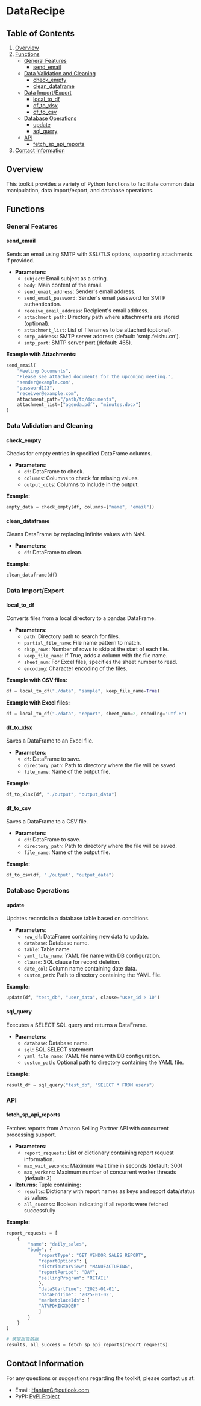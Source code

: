 
# DataRecipe

## Table of Contents
1. [Overview](#overview)
2. [Functions](#functions)
   - [General Features](#general-features)
     - [send_email](#send_email)
   - [Data Validation and Cleaning](#data-validation-and-cleaning)
     - [check_empty](#check_empty)
     - [clean_dataframe](#clean_dataframe)
   - [Data Import/Export](#data-importexport)
     - [local_to_df](#local_to_df)
     - [df_to_xlsx](#df_to_xlsx)
     - [df_to_csv](#df_to_csv)
   - [Database Operations](#database-operations)
     - [update](#update)
     - [sql_query](#sql_query)
   - [API](#api)
     - [fetch_sp_api_reports](#fetch_sp_api_reports)
3. [Contact Information](#contact-information)

## Overview
This toolkit provides a variety of Python functions to facilitate common data manipulation, data import/export, and database operations.

## Functions

### General Features
#### send_email
Sends an email using SMTP with SSL/TLS options, supporting attachments if provided.
- **Parameters**:
  - `subject`: Email subject as a string.
  - `body`: Main content of the email.
  - `send_email_address`: Sender's email address.
  - `send_email_password`: Sender's email password for SMTP authentication.
  - `receive_email_address`: Recipient's email address.
  - `attachment_path`: Directory path where attachments are stored (optional).
  - `attachment_list`: List of filenames to be attached (optional).
  - `smtp_address`: SMTP server address (default: 'smtp.feishu.cn').
  - `smtp_port`: SMTP server port (default: 465).

**Example with Attachments:**
```python
send_email(
    "Meeting Documents", 
    "Please see attached documents for the upcoming meeting.", 
    "sender@example.com", 
    "password123", 
    "receiver@example.com", 
    attachment_path="/path/to/documents", 
    attachment_list=["agenda.pdf", "minutes.docx"]
)
```

### Data Validation and Cleaning
#### check_empty
Checks for empty entries in specified DataFrame columns.
- **Parameters**:
  - `df`: DataFrame to check.
  - `columns`: Columns to check for missing values.
  - `output_cols`: Columns to include in the output.

**Example:**
```python
empty_data = check_empty(df, columns=["name", "email"])
```

#### clean_dataframe
Cleans DataFrame by replacing infinite values with NaN.
- **Parameters**:
  - `df`: DataFrame to clean.

**Example:**
```python
clean_dataframe(df)
```

### Data Import/Export
#### local_to_df
Converts files from a local directory to a pandas DataFrame.
- **Parameters**:
  - `path`: Directory path to search for files.
  - `partial_file_name`: File name pattern to match.
  - `skip_rows`: Number of rows to skip at the start of each file.
  - `keep_file_name`: If True, adds a column with the file name.
  - `sheet_num`: For Excel files, specifies the sheet number to read.
  - `encoding`: Character encoding of the files.

**Example with CSV files:**
```python
df = local_to_df("./data", "sample", keep_file_name=True)
```

**Example with Excel files:**
```python
df = local_to_df("./data", "report", sheet_num=2, encoding='utf-8')
```

#### df_to_xlsx
Saves a DataFrame to an Excel file.
- **Parameters**:
  - `df`: DataFrame to save.
  - `directory_path`: Path to directory where the file will be saved.
  - `file_name`: Name of the output file.

**Example:**
```python
df_to_xlsx(df, "./output", "output_data")
```

#### df_to_csv
Saves a DataFrame to a CSV file.
- **Parameters**:
  - `df`: DataFrame to save.
  - `directory_path`: Path to directory where the file will be saved.
  - `file_name`: Name of the output file.

**Example:**
```python
df_to_csv(df, "./output", "output_data")
```

### Database Operations
#### update
Updates records in a database table based on conditions.
- **Parameters**:
  - `raw_df`: DataFrame containing new data to update.
  - `database`: Database name.
  - `table`: Table name.
  - `yaml_file_name`: YAML file name with DB configuration.
  - `clause`: SQL clause for record deletion.
  - `date_col`: Column name containing date data.
  - `custom_path`: Path to directory containing the YAML file.

**Example:**
```python
update(df, "test_db", "user_data", clause="user_id > 10")
```

#### sql_query
Executes a SELECT SQL query and returns a DataFrame.
- **Parameters**:
  - `database`: Database name.
  - `sql`: SQL SELECT statement.
  - `yaml_file_name`: YAML file name with DB configuration.
  - `custom_path`: Optional path to directory containing the YAML file.

**Example:**
```python
result_df = sql_query("test_db", "SELECT * FROM users")
```

### API
#### fetch_sp_api_reports
Fetches reports from Amazon Selling Partner API with concurrent processing support.
- **Parameters**:
  - `report_requests`: List or dictionary containing report request information.
  - `max_wait_seconds`: Maximum wait time in seconds (default: 300)
  - `max_workers`: Maximum number of concurrent worker threads (default: 3)
- **Returns**: Tuple containing:
  - `results`: Dictionary with report names as keys and report data/status as values
  - `all_success`: Boolean indicating if all reports were fetched successfully

**Example:**
```python
report_requests = [
    {
        "name": "daily_sales",
        "body": {
            "reportType": "GET_VENDOR_SALES_REPORT",
            "reportOptions": {
            "distributorView": "MANUFACTURING",
            "reportPeriod": "DAY",
            "sellingProgram": "RETAIL"
            },
            "dataStartTime": '2025-01-01',
            "dataEndTime": '2025-01-02',
            "marketplaceIds": [
            "ATVPDKIKX0DER"
            ]
        }
    }
]

# 获取报告数据
results, all_success = fetch_sp_api_reports(report_requests)
```

## Contact Information
For any questions or suggestions regarding the toolkit, please contact us at:
- Email: HanfanC@outlook.com
- PyPI: [PyPI Project](https://pypi.org/project/datarecipe/)
